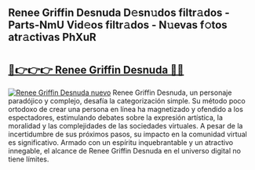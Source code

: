 ## Renee Griffin Desnuda D𝚎sn𝚞dos filtr𝚊dos - Parts-NmU Vid𝚎os filtr𝚊dos - N𝚞evas f𝚘tos atr𝚊ctivas PhXuR

# <h2><a href="http://mbcs3f7.tromn.icu/?c=Renee+Griffin+Desnuda">🔗👉👉👉 Renee Griffin Desnuda 🔗🔗</a></h2>

[![Renee Griffin Desnuda nuevo](https://i.imgur.com/pEAQMta.gif)](http://mbcs3f7.tromn.icu/?c=Renee+Griffin+Desnuda)
Renee Griffin Desnuda, un personaje paradójico y complejo, desafía la categorización simple. Su método poco ortodoxo de crear una persona en línea ha magnetizado y ofendido a los espectadores, estimulando debates sobre la expresión artística, la moralidad y las complejidades de las sociedades virtuales. A pesar de la incertidumbre de sus próximos pasos, su impacto en la comunidad virtual es significativo. Armado con un espíritu inquebrantable y un atractivo innegable, el alcance de Renee Griffin Desnuda en el universo digital no tiene límites.
